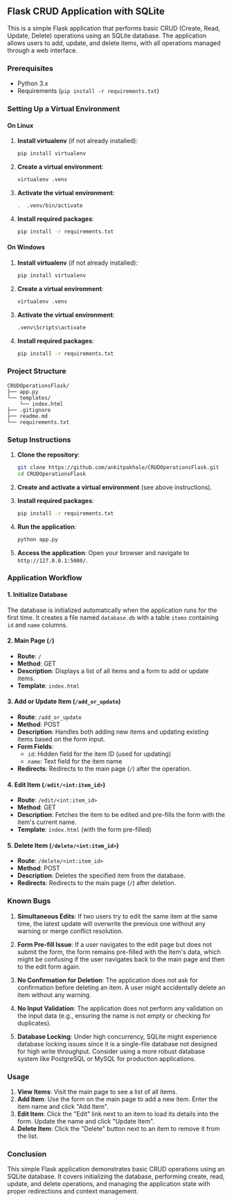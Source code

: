 ## Flask CRUD Application with SQLite

This is a simple Flask application that performs basic CRUD (Create, Read, Update, Delete) operations using an SQLite database. The application allows users to add, update, and delete items, with all operations managed through a web interface.

### Prerequisites

- Python 3.x
- Requirements (`pip install -r requirements.txt`)

### Setting Up a Virtual Environment

#### On Linux

1. **Install virtualenv** (if not already installed):
    ```bash
    pip install virtualenv
    ```

2. **Create a virtual environment**:
    ```bash
    virtualenv .venv
    ```

3. **Activate the virtual environment**:
    ```bash
    .  .venv/bin/activate
    ```

4. **Install required packages**:
    ```bash
    pip install -r requirements.txt
    ```

#### On Windows

1. **Install virtualenv** (if not already installed):
    ```bash
    pip install virtualenv
    ```

2. **Create a virtual environment**:
    ```bash
    virtualenv .venv
    ```

3. **Activate the virtual environment**:
    ```bash
    .venv\Scripts\activate
    ```

4. **Install required packages**:
    ```bash
    pip install -r requirements.txt
    ```

### Project Structure

```
CRUDOperationsFlask/
├── app.py
└── templates/
    └── index.html
├── .gitignore
├── readme.md
└── requirements.txt
```

### Setup Instructions

1. **Clone the repository**:
    ```bash
    git clone https://github.com/ankitpakhale/CRUDOperationsFlask.git
    cd CRUDOperationsFlask
    ```

2. **Create and activate a virtual environment** (see above instructions).

3. **Install required packages**:
    ```bash
    pip install -r requirements.txt
    ```

4. **Run the application**:
    ```bash
    python app.py
    ```

5. **Access the application**:
    Open your browser and navigate to `http://127.0.0.1:5000/`.

### Application Workflow

#### 1. Initialize Database

The database is initialized automatically when the application runs for the first time. It creates a file named `database.db` with a table `items` containing `id` and `name` columns.

#### 2. Main Page (`/`)

- **Route**: `/`
- **Method**: GET
- **Description**: Displays a list of all items and a form to add or update items.
- **Template**: `index.html`

#### 3. Add or Update Item (`/add_or_update`)

- **Route**: `/add_or_update`
- **Method**: POST
- **Description**: Handles both adding new items and updating existing items based on the form input.
- **Form Fields**:
  - `id`: Hidden field for the item ID (used for updating)
  - `name`: Text field for the item name
- **Redirects**: Redirects to the main page (`/`) after the operation.

#### 4. Edit Item (`/edit/<int:item_id>`)

- **Route**: `/edit/<int:item_id>`
- **Method**: GET
- **Description**: Fetches the item to be edited and pre-fills the form with the item's current name.
- **Template**: `index.html` (with the form pre-filled)

#### 5. Delete Item (`/delete/<int:item_id>`)

- **Route**: `/delete/<int:item_id>`
- **Method**: POST
- **Description**: Deletes the specified item from the database.
- **Redirects**: Redirects to the main page (`/`) after deletion.


### Known Bugs

1. **Simultaneous Edits**: If two users try to edit the same item at the same time, the latest update will overwrite the previous one without any warning or merge conflict resolution.

2. **Form Pre-fill Issue**: If a user navigates to the edit page but does not submit the form, the form remains pre-filled with the item's data, which might be confusing if the user navigates back to the main page and then to the edit form again.

3. **No Confirmation for Deletion**: The application does not ask for confirmation before deleting an item. A user might accidentally delete an item without any warning.

4. **No Input Validation**: The application does not perform any validation on the input data (e.g., ensuring the name is not empty or checking for duplicates).

5. **Database Locking**: Under high concurrency, SQLite might experience database locking issues since it is a single-file database not designed for high write throughput. Consider using a more robust database system like PostgreSQL or MySQL for production applications.

### Usage

1. **View Items**: Visit the main page to see a list of all items.
2. **Add Item**: Use the form on the main page to add a new item. Enter the item name and click "Add Item".
3. **Edit Item**: Click the "Edit" link next to an item to load its details into the form. Update the name and click "Update Item".
4. **Delete Item**: Click the "Delete" button next to an item to remove it from the list.

### Conclusion

This simple Flask application demonstrates basic CRUD operations using an SQLite database. It covers initializing the database, performing create, read, update, and delete operations, and managing the application state with proper redirections and context management.